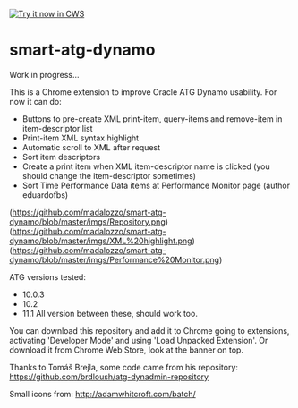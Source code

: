 <a target="_blank" href="https://chrome.google.com/webstore/detail/smart-atg-dynamo/apdodcbnnfkiohphgedncobeejeccjbk">![Try it now in CWS](https://github.com/madalozzo/smart-atg-dynamo/blob/master/imgs/webstore.png "Click here to install this from the Chrome Web Store")</a>

# smart-atg-dynamo

Work in progress...

This is a Chrome extension to improve Oracle ATG Dynamo usability. For now it can do:
* Buttons to pre-create XML print-item, query-items and remove-item in item-descriptor list
* Print-item XML syntax highlight
* Automatic scroll to XML after request
* Sort item descriptors
* Create a print item when XML item-descriptor name is clicked (you should change the item-descriptor sometimes)
* Sort Time Performance Data items at Performance Monitor page (author eduardofbs)

(https://github.com/madalozzo/smart-atg-dynamo/blob/master/imgs/Repository.png)
(https://github.com/madalozzo/smart-atg-dynamo/blob/master/imgs/XML%20highlight.png)
(https://github.com/madalozzo/smart-atg-dynamo/blob/master/imgs/Performance%20Monitor.png)

ATG versions tested:
* 10.0.3
* 10.2
* 11.1
All version between these, should work too.

You can download this repository and add it to Chrome going to extensions, activating 'Developer Mode' and using 'Load Unpacked Extension'. Or download it from Chrome Web Store, look at the banner on top.

Thanks to Tomáš Brejla, some code came from his repository: https://github.com/brdloush/atg-dynadmin-repository

Small icons from: http://adamwhitcroft.com/batch/

